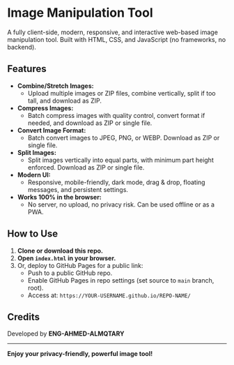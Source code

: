 # Image Manipulation Tool

A fully client-side, modern, responsive, and interactive web-based image manipulation tool. Built with HTML, CSS, and JavaScript (no frameworks, no backend).

## Features

- **Combine/Stretch Images:**
  - Upload multiple images or ZIP files, combine vertically, split if too tall, and download as ZIP.
- **Compress Images:**
  - Batch compress images with quality control, convert format if needed, and download as ZIP or single file.
- **Convert Image Format:**
  - Batch convert images to JPEG, PNG, or WEBP. Download as ZIP or single file.
- **Split Images:**
  - Split images vertically into equal parts, with minimum part height enforced. Download as ZIP or single file.
- **Modern UI:**
  - Responsive, mobile-friendly, dark mode, drag & drop, floating messages, and persistent settings.
- **Works 100% in the browser:**
  - No server, no upload, no privacy risk. Can be used offline or as a PWA.

## How to Use

1. **Clone or download this repo.**
2. **Open `index.html` in your browser.**
3. Or, deploy to GitHub Pages for a public link:
   - Push to a public GitHub repo.
   - Enable GitHub Pages in repo settings (set source to `main` branch, root).
   - Access at: `https://YOUR-USERNAME.github.io/REPO-NAME/`

## Credits
Developed by **ENG-AHMED-ALMQTARY**

---

**Enjoy your privacy-friendly, powerful image tool!**
